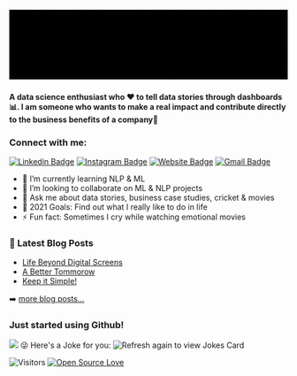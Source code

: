 ![Hi, I'm Krishna Chaitanya 👋 I'm a 🚀 Data Story teller 🚀 I ❤️ Movies ❤️](https://github.com/krishnac5/krishnac5/blob/main/Name%20banner.gif)
#### A data science enthusiast who ❤️ to tell data stories through dashboards:bar_chart:. I am someone who wants to make a real impact and contribute directly to the business benefits of a company🚀
### Connect with me: 
[![Linkedin Badge](https://img.shields.io/badge/-krishnachaitanyakotturu-blue?style=flat-square&logo=Linkedin&logoColor=white&link=https://www.linkedin.com/in/krishna-chaitanya-kotturu/)](https://www.linkedin.com/in/krishna-chaitanya-kotturu/)
[![Instagram Badge](https://img.shields.io/badge/-krisnachaitanya2704-purple?style=flat-square&logo=instagram&logoColor=white&link=https://instagram.com/krisnachaitanya2704/)](https://instagram.com/kanna6501)
[![Website Badge](https://img.shields.io/badge/-@krishna-03a57a?style=flat-square&labelColor=000000&logo=Medium&link=https://krishnachaitanyak.com/)](https://krishnachaitanyak.com)
[![Gmail Badge](https://img.shields.io/badge/-kotturu.chaitanya.17mb@bml.edu.in-c14438?style=flat-square&logo=Gmail&logoColor=white&link=mailto:kotturu.chaitanya.17mb@bml.edu.in)](mailto:kanna6501@gmail.com)

- 🌱 I’m currently learning NLP & ML
- 👯 I’m looking to collaborate on ML & NLP projects
- 💬 Ask me about data stories, business case studies, cricket & movies
- 🥅 2021 Goals: Find out what I really like to do in life
- ⚡ Fun fact: Sometimes I cry while watching emotional movies

### 📕 Latest Blog Posts

<!-- BLOG-POST-LIST:START -->
- [Life Beyond Digital Screens](https://www.krishnachaitanyak.com/post/life-beyond-digital-screens)
- [A Better Tommorow](https://www.krishnachaitanyak.com/post/a-better-tomorrow)
- [Keep it Simple!](https://www.krishnachaitanyak.com/post/keep-it-simple)
<!-- BLOG-POST-LIST:END -->
➡️ [more blog posts...](https://www.krishnachaitanyak.com/blog)
### Just started using Github!
<img src="https://github-readme-stats.vercel.app/api?username=krishnac5&&show_icons=true&title_color=f6c32c&icon_color=f6c32c&text_color=9f9f9f&bg_color=151515&count_private=true" />
 😜 Here's a Joke for you:
<img src="https://readme-jokes.vercel.app/api" alt="Refresh again to view Jokes Card" />

![Visitors](https://visitor-badge.glitch.me/badge?page_id=krishnac5.krishnac5) [![Open Source Love](https://badges.frapsoft.com/os/v2/open-source.svg?v=103)](https://github.com/krishnac5)
